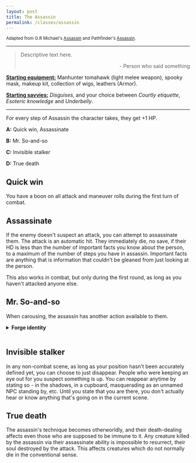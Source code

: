 ```yaml
---
layout: post
title: The Assassin
permalink: /classes/assassin
---
```

<small>Adapted from G.R Michael's [Assassin](https://as-they-must.blogspot.com/2022/04/they-do-not-know-how-to-do-right-glog.html) and Pathfinder's [Assassin](https://www.d20pfsrd.com/classes/prestige-classes/core-rulebook/assassin/).</small>

***

>Descriptive text here.
>
><p style="text-align: right">- Person who said something</p>

<b><u>Starting equipment:</u></b> Manhunter tomahawk (light melee weapon), spooky mask, makeup kit, collection of wigs, leathers (Armor).

<b><u>Starting savvies:</u></b> <i>Disguises</i>, and your choice between <i>Courtly etiquette</i>, <i>Esoteric knowledge</i> and <i>Underbelly</i>.

***

For every step of Assassin the character takes, they get +1 HP.

<b>A:</b> Quick win, Assassinate

<b>B:</b> Mr. So-and-so

<b>C:</b> Invisible stalker

<b>D:</b> True death

## Quick win
You have a boon on all attack and maneuver rolls during the first turn of combat.

## Assassinate
If the enemy doesn't suspect an attack, you can attempt to assassinate them. The attack is an automatic hit. They immediately die, no save, if their HD is less than the number of important facts you know about the person, to a maximum of the number of steps you have in assassin. Important facts are anything that is information that couldn't be gleaned from just looking at the person.

This also works in combat, but only during the first round, as long as you haven't attacked anyone else.

## Mr. So-and-so
When carousing, the assassin has another action available to them.

<details markdown="1">
<summary><b>Forge identity</b></summary>

For each Valuable spent this way, spend a day creating a new identity of a common folk (peasant, merchant, etc,...), complete with papers and disguise. You acquire the disguise as an item in your Inventory. If you end up spending the equivalent of a Treasure, one of your identities is that of a person of interest belonging to an organization, group, or religion (state which one specifically), and well-regarded within it. You can take someone else's identity, although confidants will never be duped.
</details>
<br>

## Invisible stalker
In any non-combat scene, as long as your position hasn't been accurately defined yet, you can choose to just disappear. People who were keeping an eye out for you suspect something is up. You can reappear anytime by stating so - in the shadows, in a cupboard, masquerading as an unnamed NPC standing by, etc. Until you state that you are there, you don't actually hear or know anything that's going on in the current scene.

## True death
The assassin's technique becomes otherworldly, and their death-dealing affects even those who are supposed to be immune to it. Any creature killed by the assassin via their assassinate ability is impossible to resurrect, their soul destroyed by the attack. This affects creatures which do not normally die in the conventional sense.
